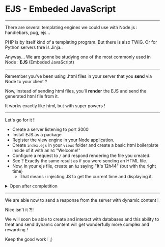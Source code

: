 # EJS - Embeded JavaScript

---

There are several templating engines we could use with Node.js : handlebars, pug, ejs...

PHP is by itself kind of a templating program. But there is also TWIG. Or for Python servers thre is Jinja..

Anyway... We are gonne be studying one of the most commonly used in Node : **EJS** (Embeded JavaScript)

---

Remember you've been using .html files in your server that you **send** via Node to your client ?

Now, instead of sending html files, you'll **render** the EJS and send the generated html file from it.

It works exactly like html, but with super powers !

---

Let's go for it !

- Create a server listening to port 3000
- Install EJS as a package
- Register the view engine in your Node application.
- Create `index.ejs` in your `views` folder and create a basic html boilerplate inside of it with an `h1` "Welcome!"
- Configure a request to `/` and respond rendering the file you created.
- See ? Exactly the same result as if you were sending an HTML file.
- Now, in your ejs file, create an `h2` saying "It's 12h44" (but with the right time)
  - That means : injecting JS to get the current time and displaying it.

<details>
<summary>Open after completition</summary>
<br>

Your server :

```js
const express = require("express");

const app = express();

app.set("view engine", "ejs");

app.get("/", (req, res) => {
  res.render("index");
});

app.listen("3000", () => {
  console.log("Server running on port 3000");
});
```

```ejs
<body>
    <%
    const date = new Date();
    const hours = date.getHours();
    const minutes = date.getMinutes();
    %>

    <h1>Hello !</h1>
    <h2>It's <%= hours + "h" + minutes %></h2>
</body>
```

`<% %>` opens an area to write some common javascript
`<%= %>` (with the "equals") tells that this is javascript that will be rendered on the page.

</details>

---

We are able now to send a response from the server with dynamic content !

Nice isn't it ?!!

We will soon be able to create and interact with databases and this ability to treat and send dynamic content will get wonderfully more complex and rewarding !

Keep the good work ! ;)
